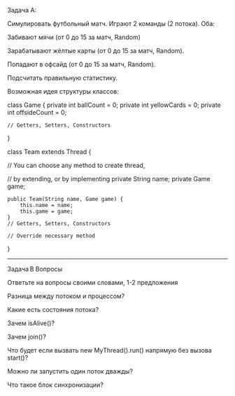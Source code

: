 Задача А: 
 
Симулировать футбольный матч. Играют 2 команды (2 потока). Оба: 

Забивают мячи (от 0 до 15 за матч, Random) 

Зарабатывают жёлтые карты (от 0 до 15 за матч, Random). 

Попадают в офсайд (от 0 до 15 за матч, Random). 

Подсчитать правильную статистику.  

Возможная идея структуры классов: 

class Game { 
    private int ballCount = 0; 
    private int yellowCards = 0; 
    private int offsideCount = 0; 

    // Getters, Setters, Constructors 

} 

class Team extends Thread {  

// You can choose any method to create thread, 

// by extending, or by implementing 
    private String name; 
    private Game game; 
 
    public Team(String name, Game game) { 
        this.name = name; 
        this.game = game; 
    } 
    // Getters, Setters, Constructors  

    // Override necessary method 

} 

---------------------------------------------- 
Задача B Вопросы 

Ответьте на вопросы своими словами, 1-2 предложения 

Разница между потоком и процессом? 

Какие есть состояния потока?  

Зачем isAlive()? 

Зачем join()? 

Что будет если вызвать new MyThread().run() напрямую без вызова start()? 

Можно ли запустить один поток дважды? 

Что такое блок синхронизации? 